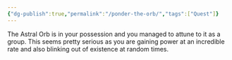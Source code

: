 ```yaml
---
{"dg-publish":true,"permalink":"/ponder-the-orb/","tags":["Quest"]}
---
```


The Astral Orb is in your possession and you managed to attune to it as a group.  This seems pretty serious as you are gaining power at an incredible rate and also blinking out of existence at random times.  